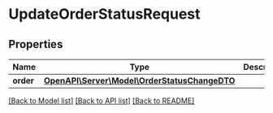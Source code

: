 # UpdateOrderStatusRequest

## Properties
Name | Type | Description | Notes
------------ | ------------- | ------------- | -------------
**order** | [**OpenAPI\Server\Model\OrderStatusChangeDTO**](OrderStatusChangeDTO.md) |  | 

[[Back to Model list]](../README.md#documentation-for-models) [[Back to API list]](../README.md#documentation-for-api-endpoints) [[Back to README]](../README.md)


